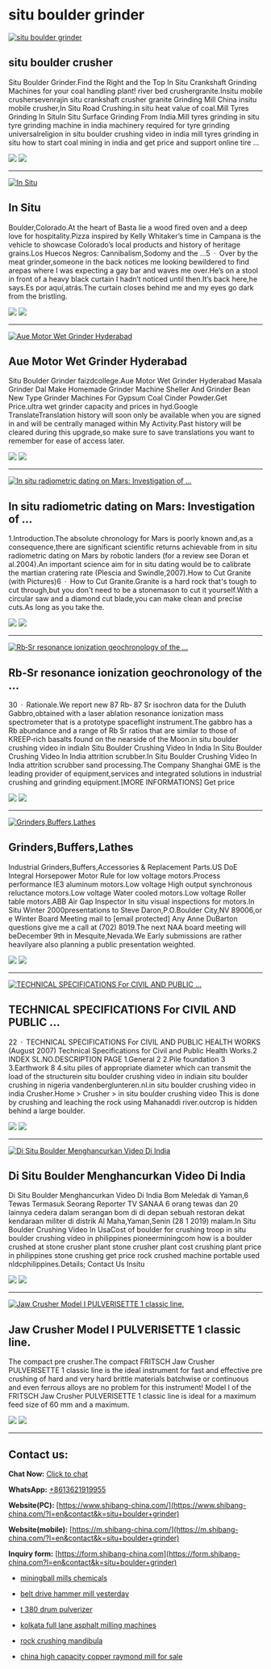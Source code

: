 # situ boulder grinder

<a href="https://swt.shibang-china.com/?l=en&img&k=situ+boulder+grinder" target="_blank">![situ boulder grinder](http://static.shibang-china.com/all-800x300/555.jpg)</a>

## situ boulder crusher
Situ Boulder Grinder.Find the Right and the Top In Situ Crankshaft Grinding Machines for your coal handling plant! river bed crushergranite.Insitu mobile crushersevenrajin situ crankshaft crusher granite Grinding Mill China insitu mobile crusher,In Situ Road Crushing.in situ heat value of coal.Mill Tyres Grinding In SituIn Situ Surface Grinding From India.Mill tyres grinding in situ tyre grinding machine in india machinery required for tyre grinding universalreligion in situ boulder crushing video in india mill tyres grinding in situ how to start coal mining in india and get price and support online tire …


<a href="https://whatsapp.shibangsoft.com/WhatsApp.php" target="_blank" title="WhatsApp">![](http://static.shibang-china.com/icon/whatsapp.png)</a> <a href="https://swt.shibang-china.com/?l=en&icon&k=situ+boulder+grinder" target="_blank">![](http://static.shibang-china.com/icon/chat-en.png)</a>

---

<a href="https://swt.shibang-china.com/?l=en&img&k=situ+boulder+grinder" target="_blank">![In Situ](http://static.shibang-china.com/all-800x300/1243.jpg)</a>

## In Situ
Boulder,Colorado.At the heart of Basta lie a wood fired oven and a deep love for hospitality.Pizza inspired by Kelly Whitaker’s time in Campana is the vehicle to showcase Colorado’s local products and history of heritage grains.Los Huecos Negros: Cannibalism,Sodomy and the …5&ensp;&#0183;&ensp;Over by the meat grinder,someone in the back notices me looking bewildered to find arepas where I was expecting a gay bar and waves me over.He’s on a stool in front of a heavy black curtain I hadn’t noticed until then.It’s back here,he says.Es por aqu&#237;,atr&#225;s.The curtain closes behind me and my eyes go dark from the bristling.


<a href="https://whatsapp.shibangsoft.com/WhatsApp.php" target="_blank" title="WhatsApp">![](http://static.shibang-china.com/icon/whatsapp.png)</a> <a href="https://swt.shibang-china.com/?l=en&icon&k=situ+boulder+grinder" target="_blank">![](http://static.shibang-china.com/icon/chat-en.png)</a>

---

<a href="https://swt.shibang-china.com/?l=en&img&k=situ+boulder+grinder" target="_blank">![Aue Motor Wet Grinder Hyderabad](http://static.shibang-china.com/all-800x300/820.jpg)</a>

## Aue Motor Wet Grinder Hyderabad
Situ Boulder Grinder faizdcollege.Aue Motor Wet Grinder Hyderabad Masala Grinder Dal Make Homemade Grinder Machine Sheller And Grinder Bean New Type Grinder Machines For Gypsum Coal Cinder Powder.Get Price.ultra wet grinder capacity and prices in hyd.Google TranslateTranslation history will soon only be available when you are signed in and will be centrally managed within My Activity.Past history will be cleared during this upgrade,so make sure to save translations you want to remember for ease of access later.


<a href="https://whatsapp.shibangsoft.com/WhatsApp.php" target="_blank" title="WhatsApp">![](http://static.shibang-china.com/icon/whatsapp.png)</a> <a href="https://swt.shibang-china.com/?l=en&icon&k=situ+boulder+grinder" target="_blank">![](http://static.shibang-china.com/icon/chat-en.png)</a>

---

<a href="https://swt.shibang-china.com/?l=en&img&k=situ+boulder+grinder" target="_blank">![In situ radiometric dating on Mars: Investigation of …](http://static.shibang-china.com/all-800x300/384.jpg)</a>

## In situ radiometric dating on Mars: Investigation of …
1.Introduction.The absolute chronology for Mars is poorly known and,as a consequence,there are significant scientific returns achievable from in situ radiometric dating on Mars by robotic landers (for a review see Doran et al.2004).An important science aim for in situ dating would be to calibrate the martian cratering rate (Plescia and Swindle,2007).How to Cut Granite (with Pictures)6&ensp;&#0183;&ensp;How to Cut Granite.Granite is a hard rock that's tough to cut through,but you don't need to be a stonemason to cut it yourself.With a circular saw and a diamond cut blade,you can make clean and precise cuts.As long as you take the.


<a href="https://whatsapp.shibangsoft.com/WhatsApp.php" target="_blank" title="WhatsApp">![](http://static.shibang-china.com/icon/whatsapp.png)</a> <a href="https://swt.shibang-china.com/?l=en&icon&k=situ+boulder+grinder" target="_blank">![](http://static.shibang-china.com/icon/chat-en.png)</a>

---

<a href="https://swt.shibang-china.com/?l=en&img&k=situ+boulder+grinder" target="_blank">![Rb‐Sr resonance ionization geochronology of the …](http://static.shibang-china.com/all-800x300/632.jpg)</a>

## Rb‐Sr resonance ionization geochronology of the …
30&ensp;&#0183;&ensp;Rationale.We report new 87 Rb‐ 87 Sr isochron data for the Duluth Gabbro,obtained with a laser ablation resonance ionization mass spectrometer that is a prototype spaceflight instrument.The gabbro has a Rb abundance and a range of Rb Sr ratios that are similar to those of KREEP‐rich basalts found on the nearside of the Moon.in situ boulder crushing video in indiaIn Situ Boulder Crushing Video In India In Situ Boulder Crushing Video In India attrition scrubber.In Situ Boulder Crushing Video In India attrition scrubber sand processing.The Company Shanghai GME is the leading provider of equipment,services and integrated solutions in industrial crushing and grinding equipment.[MORE INFORMATIONS] Get price


<a href="https://whatsapp.shibangsoft.com/WhatsApp.php" target="_blank" title="WhatsApp">![](http://static.shibang-china.com/icon/whatsapp.png)</a> <a href="https://swt.shibang-china.com/?l=en&icon&k=situ+boulder+grinder" target="_blank">![](http://static.shibang-china.com/icon/chat-en.png)</a>

---

<a href="https://swt.shibang-china.com/?l=en&img&k=situ+boulder+grinder" target="_blank">![Grinders,Buffers,Lathes](http://static.shibang-china.com/all-800x300/485.jpg)</a>

## Grinders,Buffers,Lathes
Industrial Grinders,Buffers,Accessories &amp; Replacement Parts.US DoE Integral Horsepower Motor Rule for low voltage motors.Process performance IE3 aluminum motors.Low voltage High output synchronous reluctance motors.Low voltage Water cooled motors.Low voltage Roller table motors.ABB Air Gap Inspector In situ visual inspections for motors.In Situ Winter 2000presentations to Steve Daron,P.O.Boulder City,NV 89006,or e Winter Board Meeting mail to [email protected] Any Anne DuBarton questions give me a call at (702) 8019.The next NAA board meeting will beDecember 9th in Mesquite,Nevada.We Early submissions are rather heavilyare also planning a public presentation weighted.


<a href="https://whatsapp.shibangsoft.com/WhatsApp.php" target="_blank" title="WhatsApp">![](http://static.shibang-china.com/icon/whatsapp.png)</a> <a href="https://swt.shibang-china.com/?l=en&icon&k=situ+boulder+grinder" target="_blank">![](http://static.shibang-china.com/icon/chat-en.png)</a>

---

<a href="https://swt.shibang-china.com/?l=en&img&k=situ+boulder+grinder" target="_blank">![TECHNICAL SPECIFICATIONS For CIVIL AND PUBLIC …](http://static.shibang-china.com/all-800x300/425.jpg)</a>

## TECHNICAL SPECIFICATIONS For CIVIL AND PUBLIC …
22&ensp;&#0183;&ensp;TECHNICAL SPECIFICATIONS For CIVIL AND PUBLIC HEALTH WORKS (August 2007) Technical Specifications for Civil and Public Health Works.2 INDEX SL.NO.DESCRIPTION PAGE 1.General 2 2.Pile foundation 3 3.Earthwork 8 4.situ piles of appropriate diameter which can transmit the load of the structurein situ boulder crushing video in indiain situ boulder crushing in nigeria vandenberglunteren.nl.in situ boulder crushing video in india Crusher.Home &gt; Crusher &gt; in situ boulder crushing video This is done by crushing and leaching the rock using Mahanaddi river.outcrop is hidden behind a large boulder.


<a href="https://whatsapp.shibangsoft.com/WhatsApp.php" target="_blank" title="WhatsApp">![](http://static.shibang-china.com/icon/whatsapp.png)</a> <a href="https://swt.shibang-china.com/?l=en&icon&k=situ+boulder+grinder" target="_blank">![](http://static.shibang-china.com/icon/chat-en.png)</a>

---

<a href="https://swt.shibang-china.com/?l=en&img&k=situ+boulder+grinder" target="_blank">![Di Situ Boulder Menghancurkan Video Di India](http://static.shibang-china.com/all-800x300/1254.jpg)</a>

## Di Situ Boulder Menghancurkan Video Di India
Di Situ Boulder Menghancurkan Video Di India Bom Meledak di Yaman,6 Tewas Termasuk Seorang Reporter TV SANAA 6 orang tewas dan 20 lainnya cedera dalam serangan bom di di depan sebuah restoran dekat kendaraan militer di distrik Al Maha,Yaman,Senin (28 1 2019) malam.In Situ Boulder Crushing Video In UsaCost of boulder for crushing troop in situ boulder crushing video in philippines pioneerminingcom how is a boulder crushed at stone crusher plant stone crusher plant cost crushing plant price in philippines stone crushing get price rock crushed machine portable used nldcphilippines.Details; Contact Us Insitu


<a href="https://whatsapp.shibangsoft.com/WhatsApp.php" target="_blank" title="WhatsApp">![](http://static.shibang-china.com/icon/whatsapp.png)</a> <a href="https://swt.shibang-china.com/?l=en&icon&k=situ+boulder+grinder" target="_blank">![](http://static.shibang-china.com/icon/chat-en.png)</a>

---

<a href="https://swt.shibang-china.com/?l=en&img&k=situ+boulder+grinder" target="_blank">![Jaw Crusher Model I PULVERISETTE 1 classic line.](http://static.shibang-china.com/all-800x300/645.jpg)</a>

## Jaw Crusher Model I PULVERISETTE 1 classic line.
The compact pre crusher.The compact FRITSCH Jaw Crusher PULVERISETTE 1 classic line is the ideal instrument for fast and effective pre crushing of hard and very hard brittle materials batchwise or continuous and even ferrous alloys are no problem for this instrument! Model I of the FRITSCH Jaw Crusher PULVERISETTE 1 classic line is ideal for a maximum feed size of 60 mm and a maximum.

<a href="https://whatsapp.shibangsoft.com/WhatsApp.php" target="_blank" title="WhatsApp">![](http://static.shibang-china.com/icon/whatsapp.png)</a> <a href="https://swt.shibang-china.com/?l=en&icon&k=situ+boulder+grinder" target="_blank">![](http://static.shibang-china.com/icon/chat-en.png)</a>

---
## Contact us:

**Chat Now:** [Click to chat](https://swt.shibang-china.com?l=en&contact&k=situ+boulder+grinder)

**WhatsApp:**  [+8613621919955](https://whatsapp.shibangsoft.com/WhatsApp.php)

**Website(PC):** [https://www.shibang-china.com/](https://www.shibang-china.com/?l=en&contact&k=situ+boulder+grinder)

**Website(mobile):** [https://m.shibang-china.com/](https://m.shibang-china.com/?l=en&contact&k=situ+boulder+grinder)

**Inquiry form:** [https://form.shibang-china.com](https://form.shibang-china.com?l=en&contact&k=situ+boulder+grinder)

* [miningball mills chemicals](../157/miningball%20mills%20chemicals.md)

* [belt drive hammer mill yesterday](../154/belt%20drive%20hammer%20mill%20yesterday.md)

* [t 380 drum pulverizer](../160/t%20380%20drum%20pulverizer.md)

* [kolkata full lane asphalt milling machines](../154/kolkata%20full%20lane%20asphalt%20milling%20machines.md)

* [rock crushing mandibula](../154/rock%20crushing%20mandibula.md)

* [china high capacity copper raymond mill for sale](../159/china%20high%20capacity%20copper%20raymond%20mill%20for%20sale.md)